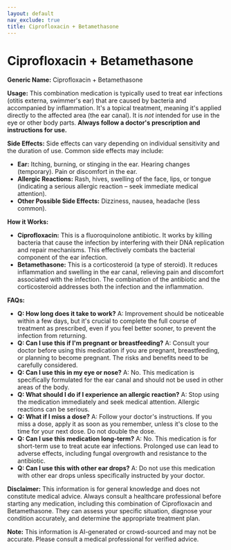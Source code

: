 ```yaml
---
layout: default
nav_exclude: true
title: Ciprofloxacin + Betamethasone
---
```


# Ciprofloxacin + Betamethasone

**Generic Name:** Ciprofloxacin + Betamethasone

**Usage:** This combination medication is typically used to treat ear infections (otitis externa, swimmer's ear) that are caused by bacteria and accompanied by inflammation.  It's a topical treatment, meaning it's applied directly to the affected area (the ear canal). It is *not* intended for use in the eye or other body parts.  **Always follow a doctor's prescription and instructions for use.**

**Side Effects:**  Side effects can vary depending on individual sensitivity and the duration of use. Common side effects may include:

* **Ear:** Itching, burning, or stinging in the ear.  Hearing changes (temporary).  Pain or discomfort in the ear.
* **Allergic Reactions:**  Rash, hives, swelling of the face, lips, or tongue (indicating a serious allergic reaction – seek immediate medical attention).
* **Other Possible Side Effects:** Dizziness, nausea, headache (less common).


**How it Works:**

* **Ciprofloxacin:** This is a fluoroquinolone antibiotic. It works by killing bacteria that cause the infection by interfering with their DNA replication and repair mechanisms.  This effectively combats the bacterial component of the ear infection.
* **Betamethasone:** This is a corticosteroid (a type of steroid). It reduces inflammation and swelling in the ear canal, relieving pain and discomfort associated with the infection. The combination of the antibiotic and the corticosteroid addresses both the infection and the inflammation.

**FAQs:**

* **Q: How long does it take to work?** A: Improvement should be noticeable within a few days, but it's crucial to complete the full course of treatment as prescribed, even if you feel better sooner, to prevent the infection from returning.
* **Q: Can I use this if I'm pregnant or breastfeeding?** A:  Consult your doctor before using this medication if you are pregnant, breastfeeding, or planning to become pregnant.  The risks and benefits need to be carefully considered.
* **Q: Can I use this in my eye or nose?** A: No. This medication is specifically formulated for the ear canal and should not be used in other areas of the body.
* **Q: What should I do if I experience an allergic reaction?** A:  Stop using the medication immediately and seek medical attention. Allergic reactions can be serious.
* **Q: What if I miss a dose?** A:  Follow your doctor's instructions.  If you miss a dose, apply it as soon as you remember, unless it's close to the time for your next dose. Do not double the dose.
* **Q: Can I use this medication long-term?** A:  No. This medication is for short-term use to treat acute ear infections. Prolonged use can lead to adverse effects, including fungal overgrowth and resistance to the antibiotic.
* **Q:  Can I use this with other ear drops?** A:  Do not use this medication with other ear drops unless specifically instructed by your doctor.


**Disclaimer:** This information is for general knowledge and does not constitute medical advice. Always consult a healthcare professional before starting any medication, including this combination of Ciprofloxacin and Betamethasone. They can assess your specific situation, diagnose your condition accurately, and determine the appropriate treatment plan.


**Note:** This information is AI-generated or crowd-sourced and may not be accurate. Please consult a medical professional for verified advice.